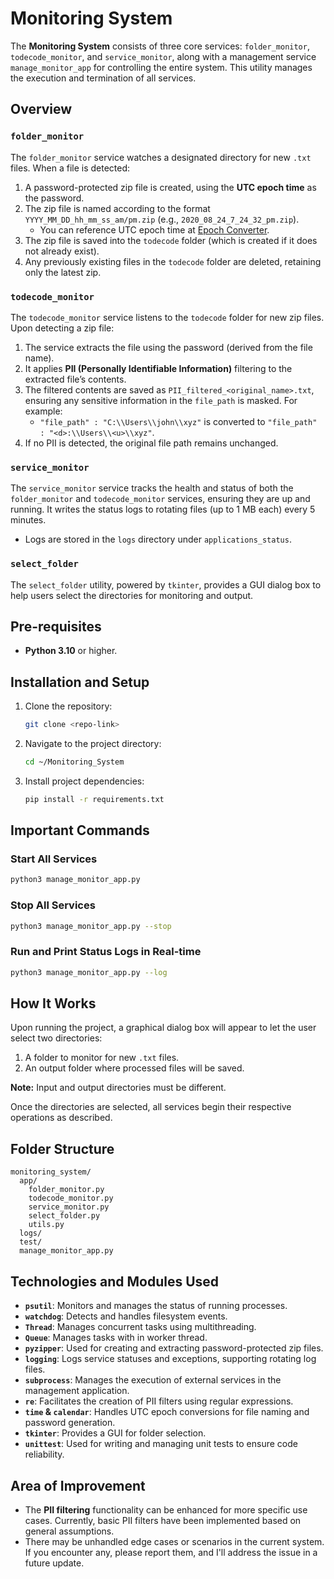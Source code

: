 # Monitoring System

The **Monitoring System** consists of three core services: `folder_monitor`, `todecode_monitor`, and `service_monitor`, along with a management service `manage_monitor_app` for controlling the entire system. This utility manages the execution and termination of all services.

## Overview

### `folder_monitor`

The `folder_monitor` service watches a designated directory for new `.txt` files. When a file is detected:

1. A password-protected zip file is created, using the **UTC epoch time** as the password.
2. The zip file is named according to the format `YYYY_MM_DD_hh_mm_ss_am/pm.zip` (e.g., `2020_08_24_7_24_32_pm.zip`).
   - You can reference UTC epoch time at [Epoch Converter](https://www.epochconverter.com/).
3. The zip file is saved into the `todecode` folder (which is created if it does not already exist).
4. Any previously existing files in the `todecode` folder are deleted, retaining only the latest zip.

### `todecode_monitor`

The `todecode_monitor` service listens to the `todecode` folder for new zip files. Upon detecting a zip file:

1. The service extracts the file using the password (derived from the file name).
2. It applies **PII (Personally Identifiable Information)** filtering to the extracted file’s contents.
3. The filtered contents are saved as `PII_filtered_<original_name>.txt`, ensuring any sensitive information in the `file_path` is masked. For example:
   - `"file_path" : "C:\\Users\\john\\xyz"` is converted to `"file_path" : "<d>:\\Users\\<u>\\xyz"`.
4. If no PII is detected, the original file path remains unchanged.

### `service_monitor`

The `service_monitor` service tracks the health and status of both the `folder_monitor` and `todecode_monitor` services, ensuring they are up and running. It writes the status logs to rotating files (up to 1 MB each) every 5 minutes.

- Logs are stored in the `logs` directory under `applications_status`.

### `select_folder`

The `select_folder` utility, powered by `tkinter`, provides a GUI dialog box to help users select the directories for monitoring and output.

## Pre-requisites

- **Python 3.10** or higher.

## Installation and Setup

1. Clone the repository:
   ```bash
   git clone <repo-link>
   ```

2. Navigate to the project directory:
   ```bash
   cd ~/Monitoring_System
   ```

3. Install project dependencies:
   ```bash
   pip install -r requirements.txt
   ```

## Important Commands

### Start All Services
```bash
python3 manage_monitor_app.py
```

### Stop All Services
```bash
python3 manage_monitor_app.py --stop
```

### Run and Print Status Logs in Real-time
```bash
python3 manage_monitor_app.py --log
```

## How It Works

Upon running the project, a graphical dialog box will appear to let the user select two directories:

1. A folder to monitor for new `.txt` files.
2. An output folder where processed files will be saved.

**Note:** Input and output directories must be different.

Once the directories are selected, all services begin their respective operations as described.

## Folder Structure

```
monitoring_system/
  app/
    folder_monitor.py
    todecode_monitor.py
    service_monitor.py
    select_folder.py
    utils.py
  logs/
  test/
  manage_monitor_app.py
```

## Technologies and Modules Used

- **`psutil`**: Monitors and manages the status of running processes.
- **`watchdog`**: Detects and handles filesystem events.
- **`Thread`**: Manages concurrent tasks using multithreading.
- **`Queue`**: Manages tasks with in worker thread.
- **`pyzipper`**: Used for creating and extracting password-protected zip files.
- **`logging`**: Logs service statuses and exceptions, supporting rotating log files.
- **`subprocess`**: Manages the execution of external services in the management application.
- **`re`**: Facilitates the creation of PII filters using regular expressions.
- **`time` & `calendar`**: Handles UTC epoch conversions for file naming and password generation.
- **`tkinter`**: Provides a GUI for folder selection.
- **`unittest`**: Used for writing and managing unit tests to ensure code reliability.

## Area of Improvement

- The **PII filtering** functionality can be enhanced for more specific use cases. Currently, basic PII filters have been implemented based on general assumptions.
- There may be unhandled edge cases or scenarios in the current system. If you encounter any, please report them, and I'll address the issue in a future update.
